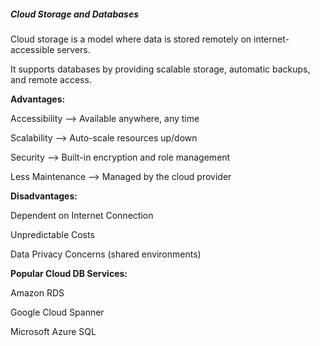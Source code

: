 ##### **Cloud Storage and Databases**



Cloud storage is a model where data is stored remotely on internet-accessible servers.

It supports databases by providing scalable storage, automatic backups, and remote access.







**Advantages:** 

Accessibility    —->  Available anywhere, any time

Scalability      —->  Auto-scale resources up/down

Security         —->  Built-in encryption and role management

Less Maintenance —->  Managed by the cloud provider



**Disadvantages:**

Dependent on Internet Connection

Unpredictable Costs

Data Privacy Concerns (shared environments)







**Popular Cloud DB Services:**

Amazon RDS

Google Cloud Spanner

Microsoft Azure SQL

